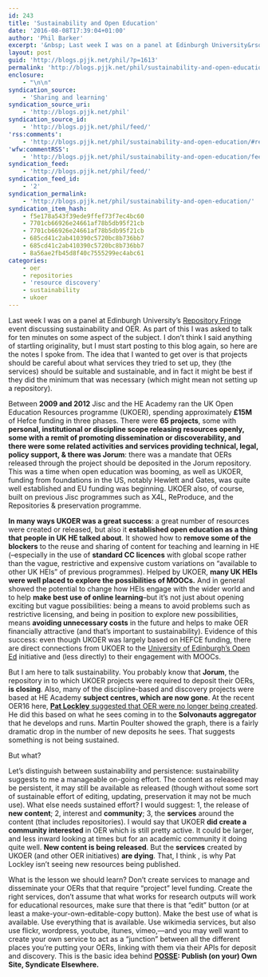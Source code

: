 ```yaml
---
id: 243
title: 'Sustainability and Open Education'
date: '2016-08-08T17:39:04+01:00'
author: 'Phil Barker'
excerpt: '&nbsp; Last week I was on a panel at Edinburgh University&rsquo;s Repository Fringe event discussing sustainability and OER. As part of this I was asked to talk for ten minutes on some aspect of the subject. I&nbsp;don&rsquo;t think I&nbsp;said anything of startling originality, but&nbsp;I must start posting to this blog again, so here are the &hellip; <a href="http://blogs.pjjk.net/phil/sustainability-and-open-education/">Continue reading <span>Sustainability and Open Education</span> <span>&rarr;</span></a>'
layout: post
guid: 'http://blogs.pjjk.net/phil/?p=1613'
permalink: 'http://blogs.pjjk.net/phil/sustainability-and-open-education/'
enclosure:
    - "\n\n"
syndication_source:
    - 'Sharing and learning'
syndication_source_uri:
    - 'http://blogs.pjjk.net/phil'
syndication_source_id:
    - 'http://blogs.pjjk.net/phil/feed/'
'rss:comments':
    - 'http://blogs.pjjk.net/phil/sustainability-and-open-education/#respond'
'wfw:commentRSS':
    - 'http://blogs.pjjk.net/phil/sustainability-and-open-education/feed/'
syndication_feed:
    - 'http://blogs.pjjk.net/phil/feed/'
syndication_feed_id:
    - '2'
syndication_permalink:
    - 'http://blogs.pjjk.net/phil/sustainability-and-open-education/'
syndication_item_hash:
    - f5e178a543f39ede9ffef73f7ec4bc60
    - 7701cb66926e24661af78b5db95f21cb
    - 7701cb66926e24661af78b5db95f21cb
    - 685cd41c2ab410390c5720bc8b736bb7
    - 685cd41c2ab410390c5720bc8b736bb7
    - 8a56ae2fb45d8f40c7555299ec4abc61
categories:
    - oer
    - repositories
    - 'resource discovery'
    - sustainability
    - ukoer
---
```


Last week I was on a panel at Edinburgh University’s [Repository Fringe](http://www.repositoryfringe.org/) event discussing sustainability and OER. As part of this I was asked to talk for ten minutes on some aspect of the subject. I don’t think I said anything of startling originality, but I must start posting to this blog again, so here are the notes I spoke from. The idea that I wanted to get over is that projects should be careful about what services they tried to set up, they (the services) should be suitable and sustainable, and in fact it might be best if they did the minimum that was necessary (which might mean not setting up a repository).

<span style="font-weight: 400;">Between</span> **2009 and 2012** <span style="font-weight: 400;">Jisc and the HE Academy ran the UK Open Education Resources programme (UKOER), spending approximately </span>**£15M** <span style="font-weight: 400;">of Hefce funding in three phases. There were </span>**65 projects**<span style="font-weight: 400;">, some with </span>**personal, institutional or discipline scope releasing resources openly, some with a remit of promoting dissemination or discoverability, and there were some related activities and services providing technical, legal, policy support, &amp; there was Jorum**<span style="font-weight: 400;">: there was a mandate that OERs released through the project should be deposited in the Jorum repository. This was a time when open education was booming, as well as UKOER, funding from foundations in the US, notably Hewlett and Gates, was quite well established and EU funding was beginning. UKOER also, of course, built on previous Jisc programmes such as X4L, ReProduce, and the Repositories &amp; preservation programme.</span>

**In many ways UKOER was a great success**<span style="font-weight: 400;">: a great number of resources were created or released, but also it </span>**established open education as a thing that people in UK HE talked about**<span style="font-weight: 400;">. It showed how to </span>**remove some of the blockers** <span style="font-weight: 400;">to the reuse and sharing of content for teaching and learning in HE (–especially in the use of </span>**standard CC licences** <span style="font-weight: 400;">with global scope rather than the vague, restrictive and expensive custom variations on “available to other UK HEIs” of previous programmes). Helped by UKOER, </span>**many UK HEIs were well placed to explore the possibilities of MOOCs.** <span style="font-weight: 400;">And in general showed the potential to change how HEIs engage with the wider world and to help </span>**make best use of online learning**<span style="font-weight: 400;">–but it’s not just about opening exciting but vague possibilities: being a means to avoid problems such as restrictive licensing, and being in position to explore new possibilities, means </span>**avoiding unnecessary costs**<span style="font-weight: 400;"> in the future and helps to make OER financially attractive (and that’s important to sustainability). Evidence of this success: even though UKOER was largely based on HEFCE funding, there are direct connections from UKOER to the [University of Edinburgh’s Open Ed](http://open.ed.ac.uk/) initiative and (less directly) to their engagement with MOOCs.</span>

<span style="font-weight: 400;">But I am here to talk sustainability. You probably know that </span>**Jorum**<span style="font-weight: 400;">, the repository in to which UKOER projects were required to deposit their OERs, </span>**is closing**<span style="font-weight: 400;">. Also, many of the discipline-based and discovery projects were based at HE Academy </span>**subject centres, which are now gone**<span style="font-weight: 400;">. At the recent OER16 here, </span>[**Pat Lockley**<span style="font-weight: 400;"> suggested that OER were no longer being created</span>](https://vimeo.com/163372151). He did this based on what he sees coming in to the **Solvonauts aggregator**<span style="font-weight: 400;"> that he develops and runs. Martin Poulter showed the graph, there is a fairly dramatic drop in the number of new deposits he sees. That suggests something is not being sustained.</span>

<span style="font-weight: 400;">But what?</span>

<span style="font-weight: 400;">Let’s distinguish between sustainability and persistence: sustainability suggests to me a manageable on-going effort. The content as released may be persistent, it may still be available as released (though without some sort of sustainable effort of editing, updating, preservation it may not be much use). What else needs sustained effort? I would suggest: 1, the release of </span>**new content**<span style="font-weight: 400;">; 2, interest and </span>**community**<span style="font-weight: 400;">; 3, the </span>**services**<span style="font-weight: 400;"> around the content (that includes repositories). I would say that UKOER </span>**did create a community interested**<span style="font-weight: 400;"> in OER which is still pretty active. It could be larger, and less inward looking at times but for an academic community it doing quite well. </span>**New content is being released**<span style="font-weight: 400;">. But the </span>**services**<span style="font-weight: 400;"> created by UKOER (and other OER initiatives) </span>**are dying**<span style="font-weight: 400;">. That, I think , is why Pat Lockley isn’t seeing new resources being published.</span>

<span style="font-weight: 400;">What is the lesson we should learn? Don’t create services to manage and disseminate your OERs that that require “project” level funding. Create the right services, don’t assume that what works for research outputs will work for educational resources, make sure that there is that “edit” button (or at least a make-your-own-editable-copy button). Make the best use of what is available. Use everything that is available. Use wikimedia services, but also use flickr, wordpress, youtube, itunes, vimeo,—and you may well want to create your own service to act as a “junction” between all the different places you’re putting your OERs, linking with them via their APIs for deposit and discovery. This is the basic idea behind </span>**[POSSE](https://indieweb.org/POSSE): Publish (on your) Own Site, Syndicate Elsewhere.**